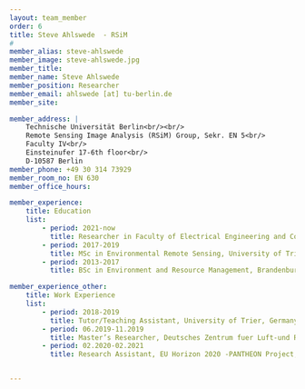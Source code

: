 ```yaml
---
layout: team_member
order: 6
title: Steve Ahlswede  - RSiM
#
member_alias: steve-ahlswede
member_image: steve-ahlswede.jpg
member_title:
member_name: Steve Ahlswede
member_position: Researcher
member_email: ahlswede [at] tu-berlin.de
member_site:

member_address: |
    Technische Universität Berlin<br/><br/>
    Remote Sensing Image Analysis (RSiM) Group, Sekr. EN 5<br/>
    Faculty IV<br/>
    Einsteinufer 17-6th floor<br/>
    D-10587 Berlin
member_phone: +49 30 314 73929
member_room_no: EN 630
member_office_hours:

member_experience:
    title: Education
    list:
        - period: 2021-now
          title: Researcher in Faculty of Electrical Engineering and Computer Science, TU Berlin, Germany.
        - period: 2017-2019
          title: MSc in Environmental Remote Sensing, University of Trier Germany.
        - period: 2013-2017
          title: BSc in Environment and Resource Management, Brandenburgische Technische Universitaet, Germany.

member_experience_other:
    title: Work Experience
    list:
        - period: 2018-2019
          title: Tutor/Teaching Assistant, University of Trier, Germany.
        - period: 06.2019-11.2019
          title: Master’s Researcher, Deutsches Zentrum fuer Luft-und Raumfahrt (DLR), Germany.
        - period: 02.2020-02.2021
          title: Research Assistant, EU Horizon 2020 -PANTHEON Project, Germany.


---
```

